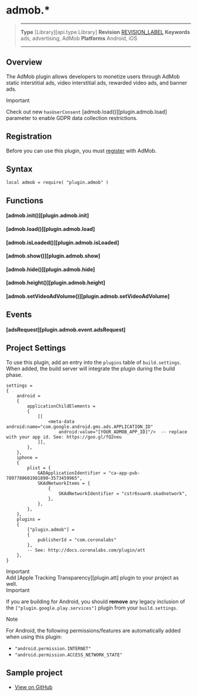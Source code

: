 # admob.*

> --------------------- ------------------------------------------------------------------------------------------
> __Type__              [Library][api.type.Library]
> __Revision__          [REVISION_LABEL](REVISION_URL)
> __Keywords__          ads, advertising, AdMob
> __Platforms__			Android, iOS
> --------------------- ------------------------------------------------------------------------------------------


## Overview

The AdMob plugin allows developers to monetize users through AdMob static interstitial ads, video interstitial ads, rewarded video ads, and banner ads.

<div class="guide-notebox-imp">
<div class="notebox-title-imp">Important</div>

Check out new `hasUserConsent`  [admob.load()][plugin.admob.load] parameter to enable GDPR data collection restrictions.

</div>


## Registration

Before you can use this plugin, you must [register](https://www.google.com/admob/) with AdMob.


## Syntax

	local admob = require( "plugin.admob" )


## Functions

#### [admob.init()][plugin.admob.init]

#### [admob.load()][plugin.admob.load]

#### [admob.isLoaded()][plugin.admob.isLoaded]

#### [admob.show()][plugin.admob.show]

#### [admob.hide()][plugin.admob.hide]

#### [admob.height()][plugin.admob.height]

#### [admob.setVideoAdVolume()][plugin.admob.setVideoAdVolume]


## Events

#### [adsRequest][plugin.admob.event.adsRequest]


## Project Settings

To use this plugin, add an entry into the `plugins` table of `build.settings`. When added, the build server will integrate the plugin during the build phase.

``````{ brush="lua" gutter="false" first-line="1" highlight="[5,6,7,8,9,10,11,15,16,17,18,19,20,21,22,26,27,28,29,30]" }
settings =
{
	android =
	{
		applicationChildElements =
		{
			[[
				<meta-data android:name="com.google.android.gms.ads.APPLICATION_ID"
					android:value="[YOUR_ADMOB_APP_ID]"/>  -- replace with your app id. See: https://goo.gl/fQ2neu
			]],
		},
	},
	iphone =
	{
		plist = {
			GADApplicationIdentifier = "ca-app-pub-7897780601981890~3573459965",
			SKAdNetworkItems = {
				{
					SKAdNetworkIdentifier = "cstr6suwn9.skadnetwork",
				},
			},
		},
	},
	plugins =
	{
		["plugin.admob"] =
		{
			publisherId = "com.coronalabs"
		},
		-- See: http://docs.coronalabs.com/plugin/att
	},
}
``````

<div class="guide-notebox-imp">
<div class="notebox-title-imp">Important</div>
	Add [Apple Tracking Transparency][plugin.att] plugin to your project as well.
</div>


<div class="guide-notebox-imp">
<div class="notebox-title-imp">Important</div>

If you are building for Android, you should __remove__ any legacy inclusion of the `["plugin.google.play.services"]` plugin from your `build.settings`.

</div>

<div class="guide-notebox">
<div class="notebox-title">Note</div>

For Android, the following permissions/features are automatically added when using this plugin:

* `"android.permission.INTERNET"`
* `"android.permission.ACCESS_NETWORK_STATE"`

</div>


## Sample project

* [View on GitHub](https://github.com/coronalabs/plugins-sample-admob)

